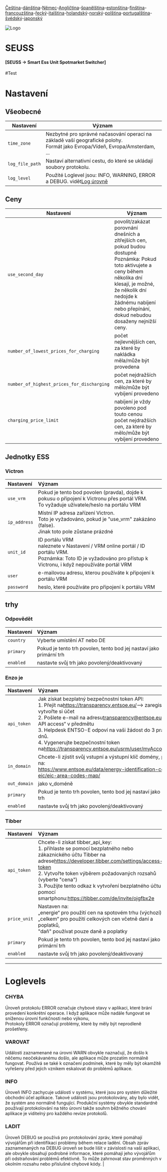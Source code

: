 [Čeština](README.cs.md)-[dánština](README.da.md)-[Němec](README.de.md)-[Angličtina](README.md)-[španělština](README.es.md)-[estonština](README.et.md)-[finština](README.fi.md)-[francouzština](README.fr.md)-[řecký](README.el.md)-[italština](README.it.md)-[holandský](README.nl.md)-[norský](README.no.md)-[polština](README.pl.md)-[portugalština](README.pt.md)-[švédský](README.sv.md)-[japonský](README.ja.md)

![Logo](views/static/images/logo-seuss.png?raw=true "SEUSS")

# SEUSS

#### [SEUSS -> Smart Ess Unit Spotmarket Switcher]

\#Test

# Nastavení

## Všeobecné

| Nastavení       | Význam                                                                                                                          |
| --------------- | ------------------------------------------------------------------------------------------------------------------------------- |
| `time_zone`     | Nezbytné pro správné načasování operací na základě vaší geografické polohy.<br/>Formát jako Evropa/Vídeň, Evropa/Amsterdam, ... |
| `log_file_path` | Nastaví alternativní cestu, do které se ukládají soubory protokolu.                                                             |
| `log_level`     | Použité Loglevel jsou: INFO, WARNING, ERROR a DEBUG. vidět[Log úrovně](#loglevels)                                              |

## Ceny

| Nastavení                                  | Význam                                                                                                                                                                                                                                                     |
| ------------------------------------------ | ---------------------------------------------------------------------------------------------------------------------------------------------------------------------------------------------------------------------------------------------------------- |
| `use_second_day`                           | povolit/zakázat porovnání dnešních a zítřejších cen, pokud budou dostupné<br/>Poznámka: Pokud toto aktivujete a ceny během několika dní klesají, je možné, že několik dní nedojde k žádnému nabíjení nebo přepínání, dokud nebudou dosaženy nejnižší ceny. |
| `number_of_lowest_prices_for_charging`     | počet nejlevnějších cen, za které by nakládka měla/může být provedena                                                                                                                                                                                      |
| `number_of_highest_prices_for_discharging` | počet nejdražších cen, za které by mělo/může být vybíjení provedeno                                                                                                                                                                                        |
| `charging_price_limit`                     | nabíjení je vždy povoleno pod touto cenou<br/>počet nejdražších cen, za které by mělo/může být vybíjení provedeno                                                                                                                                          |

## Jednotky ESS

### Victron

| Nastavení    | Význam                                                                                                                                                                   |
| :----------- | :----------------------------------------------------------------------------------------------------------------------------------------------------------------------- |
| `use_vrm`    | Pokud je tento bod povolen (pravda), dojde k pokusu o připojení k Victronu přes portál VRM.<br/>To vyžaduje uživatele/heslo na portálu VRM                               |
| `ip_address` | Místní IP adresa zařízení Victron.<br/>Toto je vyžadováno, pokud je "use_vrm" zakázáno (false).<br/>Jinak toto pole zůstane prázdné                                      |
| `unit_id`    | ID portálu VRM<br/>naleznete v Nastavení / VRM online portál / ID portálu VRM.<br/>Poznámka: Toto ID je vyžadováno pro přístup k Victronu, i když nepoužíváte portál VRM |
| `user`       | e-mailovou adresu, kterou používáte k připojení k portálu VRM                                                                                                            |
| `password`   | heslo, které používáte pro připojení k portálu VRM                                                                                                                       |

## trhy

### Odpovědět

| Nastavení | Význam                                                              |
| :-------- | :------------------------------------------------------------------ |
| `country` | Vyberte umístění AT nebo DE                                         |
| `primary` | Pokud je tento trh povolen, tento bod jej nastaví jako primární trh |
| `enabled` | nastavte svůj trh jako povolený/deaktivovaný                        |

### Enzo je

| Nastavení    | Význam                                                                                                                                                                                                                                                                                                                                                                                                                                |
| :----------- | :------------------------------------------------------------------------------------------------------------------------------------------------------------------------------------------------------------------------------------------------------------------------------------------------------------------------------------------------------------------------------------------------------------------------------------ |
| `api_token`  | Jak získat bezplatný bezpečnostní token API:<br/>1. Přejít na<https://transparency.entsoe.eu/>--> zaregistrujte se a vytvořte si účet<br/>2. Pošlete e-mail na adresu[transparency@entsoe.eu](mailto:transparency@entsoe.eu)s „Restful API access“ v předmětu<br/>3. Helpdesk ENTSO-E odpoví na vaši žádost do 3 pracovních dnů.<br/>4. Vygenerujte bezpečnostní token na<https://transparency.entsoe.eu/usrm/user/myAccountSettings> |
| `in_domain`  | Chcete-li zjistit svůj vstupní a výstupní klíč domény, přejděte na:<br/><https://www.entsoe.eu/data/energy-identification-codes-eic/eic-area-codes-map/>                                                                                                                                                                                                                                                                              |
| `out_domain` | jako v_doméně                                                                                                                                                                                                                                                                                                                                                                                                                         |
| `primary`    | Pokud je tento trh povolen, tento bod jej nastaví jako primární trh                                                                                                                                                                                                                                                                                                                                                                   |
| `enabled`    | nastavte svůj trh jako povolený/deaktivovaný                                                                                                                                                                                                                                                                                                                                                                                          |

### Tibber

| Nastavení    | Význam                                                                                                                                                                                                                                                                                                                                                     |
| :----------- | :--------------------------------------------------------------------------------------------------------------------------------------------------------------------------------------------------------------------------------------------------------------------------------------------------------------------------------------------------------- |
| `api_token`  | Chcete-li získat tibber_api_key:<br/>1. přihlaste se pomocí bezplatného nebo zákaznického účtu Tibber na adrese<https://developer.tibber.com/settings/access-token><br/>2. Vytvořte token výběrem požadovaných rozsahů (vyberte "cena")<br/>3. Použijte tento odkaz k vytvoření bezplatného účtu pomocí smartphonu:<https://tibber.com/de/invite/ojgfbx2e> |
| `price_unit` | Nastaven na:<br/>„energie“ pro použití cen na spotovém trhu (výchozí),<br/>„celkem“ pro použití celkových cen včetně daní a poplatků,<br/>"daň" používat pouze daně a poplatky                                                                                                                                                                             |
| `primary`    | Pokud je tento trh povolen, tento bod jej nastaví jako primární trh                                                                                                                                                                                                                                                                                        |
| `enabled`    | nastavte svůj trh jako povolený/deaktivovaný                                                                                                                                                                                                                                                                                                               |

* * *

# Loglevels

### CHYBA

Úroveň protokolu ERROR označuje chybové stavy v aplikaci, které brání provedení konkrétní operace. I když aplikace může nadále fungovat se sníženou úrovní funkčnosti nebo výkonu,<br/>Protokoly ERROR označují problémy, které by měly být neprodleně prošetřeny.

### VAROVAT

Události zaznamenané na úrovni WARN obvykle naznačují, že došlo k něčemu neočekávanému
došlo, ale aplikace může prozatím normálně fungovat.
Používá se také k označení podmínek, které by měly být okamžitě vyřešeny před jejich vznikem
eskalovat do problémů aplikace.

### INFO

Úroveň INFO zachycuje události v systému, které jsou pro systém důležité
obchodní účel aplikace. Takové události jsou protokolovány, aby bylo vidět, že systém ano
normálně fungující. Produkční systémy obvykle standardně používají protokolování na této úrovni
takže souhrn běžného chování aplikace je viditelný pro každého
 revize protokolů.

### LADIT

Úroveň DEBUG se používá pro protokolování zpráv, které pomáhají vývojářům při identifikaci
problémy během relace ladění. Obsah zpráv zaznamenaných na DEBUG
úroveň se bude lišit v závislosti na vaší aplikaci, ale obvykle obsahují
podrobné informace, které pomáhají jeho vývojářům při odstraňování problémů
efektivně. To může zahrnovat stav proměnných v okolním rozsahu nebo
příslušné chybové kódy. |
